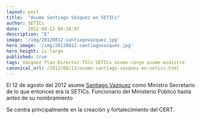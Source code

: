 ```yaml
---
layout: post
title:  "Asume Santiago Vázquez en SETICs"
author: SETICs
date:   2012-08-12 04:18:07
description: "E"
image: '/img/20120812-santiagovazquez.jpg'
hero_image: '/img/20120812-santiagovazquez.jpg'
hero_height: is-large
published: true
tags: Vazquez Plan-Director-TICs SETICs asume-cargo asume-ministro
canonical_url: /2012/08/13/asume-santiago-vazquez-en-setics.html
---
```


El 12 de agosto del 2012 asume [Santiago Vazquez](https://www.abc.com.py/nacionales/nueva-secretaria-de-estado-trabajara-en-politicas-de-tics-437308.html) como Ministro Secretario de lo que entonces era la SETICs. Funcionario del Ministerio Público hasta antes de su nombramiento

Se centra principalmente en la creación y fortalecimiento del CERT.
